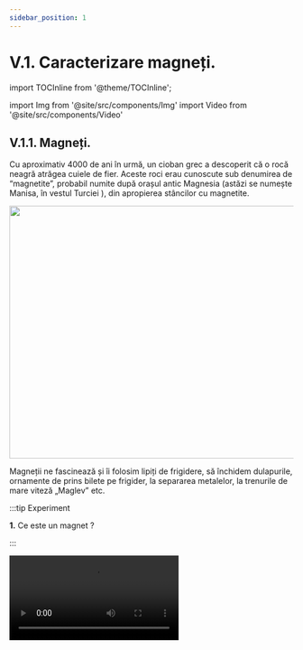 ```yaml
---
sidebar_position: 1
---
```


# V.1. Caracterizare magneți. 


import TOCInline from '@theme/TOCInline';

<TOCInline toc={toc} />


import Img from '@site/src/components/Img'
import Video from '@site/src/components/Video'




## V.1.1. Magneți. 

Cu aproximativ 4000 de ani în urmă, un cioban grec a descoperit că o rocă neagră atrăgea cuiele de fier.  Aceste roci erau cunoscute sub denumirea de “magnetite”, probabil numite după orașul antic Magnesia (astăzi se numește Manisa, în vestul Turciei ), din apropierea stâncilor cu magnetite.


<Img className="img-responsive4" src="fizica/clasa6/capitolul5/5_1_Poza1_Magnetita_vers2.jpg" width="1000" height="448" />

Magneții ne fascinează și îi folosim lipiți de frigidere, să închidem dulapurile, ornamente de prins bilete pe frigider, la separarea metalelor, la trenurile de mare viteză „Maglev” etc.




:::tip Experiment

**1.** Ce este un magnet ?

:::

<Video src="https://www.youtube.com/embed/HWtYtmPejTU" />

<br></br>

**Materiale necesare:** magnet, diferite metale: fier, aur, cupru, argint, aluminiu, zinc, plumb, agrafe de oțel (aliaj al fierului).

**Descrierea experimentului:** 

- Apropie, pe rând, magnetul de metale.

- Ce metale atrage magnetul ?

:::note Observaţie

Magnetul atrage numai cuiul de fier și agrafele de oțel.

:::




:::important Definiție

**Magnetul** este un corp care atrage obiecte care conțin fier și metale feroase (cobalt, nichel).


:::


<Video src="https://www.youtube.com/embed/IKgfBpW_U9E" />

<br></br>

:::important

#### Clasificarea magneților: 

**I.	După proveniență :**

- Naturali care sunt și permanenți din roca neagră numită magnetită.

- Artificiali: din oțel magnetizat (temporar, își pierde proprietățile magnetice în timp), din neodim (permanenți), din ferită (permanenți) etc.


**II.	După formă :**

- Magneți bară 

<Img className="img-responsive4" src="fizica/clasa6/capitolul5/5_1_Poza2_MagnetBara_vers2.jpg" width="1000" height="199" />


<br></br>
<br></br>


- Magneți cilindrici 


<Img className="img-responsive4" src="fizica/clasa6/capitolul5/5_1_Poza3_MagnetCilindru_vers2.jpg" width="1000" height="329" />


<br></br>
<br></br>


- Magneți potcoavă sau în formă de U


<Img className="img-responsive4" src="fizica/clasa6/capitolul5/5_1_Poza4_MagnetPotcoava_vers2.jpg" lazy={false} width="1000" height="430" />

<br></br>
<br></br>



- Ace magnetice sau busole

<Img className="img-responsive4" src="fizica/clasa6/capitolul5/5_1_Poza5_AceMagnetice_vers2.jpg" width="1000" height="410" />


<br></br>
<br></br>
 


:::




## V.1.2. Poli magnetici.





:::tip Experiment

**2.** Ce sunt polii magnetici ?

:::

<Video src="https://www.youtube.com/embed/VojEwb2nHRk" />

<br></br>

**Materiale necesare:** magnet, obiecte de fier.

**Descrierea experimentului:** 

- Apropie un magnet de o grămăjoară cu obiecte de fier. 

- Ce observi ?



:::note Observaţie

Magnetul atrage în mod deosebit obiectele de fier cu capetele sale.

:::


:::important

**Polii magnetici** sunt capetele magnetului care atrag în mod deosebit obiectele de fier.

Fiecare magnet are doi poli numiţi polul nord şi polul sud.
 
Capătul magnetului care se orientează către polul nord geografic (N.G.) al Pământului se numește **pol nord (N).**

Capătul magnetului care se orientează către polul sud geografic (S.G.) al Pământului se numește **pol sud (S).**



<Img className="img-responsive4" src="fizica/clasa6/capitolul5/5_1_Poza6_OrientareaUnuiMagnetPePamant_vers2.jpg" width="1000" height="388" />




:::



<br></br>




## V.1.3. Interacțiuni magnetice.



:::tip Experiment

**3.** Interacțiuni magnetice

:::

<Video src="https://www.youtube.com/embed/aC1AFcn-iJo" />

<br></br>

**Materiale necesare:** 2 magneți.

**Descrierea experimentului (Partea 1):** 

- Apropie doi magneți cu poli opuși, nord cu sud.

- Ce observi ?



:::note Observaţie (Partea 1)

Magneții se atrag.

:::



**Descrierea experimentului (Partea 2):** 

- Apropie doi magneți cu poli de același fel, nord cu nord și sud cu sud 

- Ce observi ?



:::note Observaţie (Partea 2)

Magneții se resping.

:::








:::important 

**Interacțiunile magnetice** sunt de două feluri :

1)	**Atracția dintre doi magneți** are loc când apropiem cei doi magneți cu poli opuși, nord cu sud.

2)	**Respingerea dintre doi magneți** are loc când apropiem cei doi magneți cu poli de același fel, nord cu nord și sud cu sud.



:::




:::important Definiție

**Interacțiunile magnetice sunt interacțiuni de la distanță , care se manifestă prin intermediul câmpului magnetic din jurul oricărui magnet.**

:::


:::note Observaţie

Dacă tăiem un magnet, obținem doi magneți, adică polii magnetici sunt inseparabili. 

:::









:::important

Pentru reprezentarea intuitivă a câmpului magnetic, la fel ca în cazul câmpului electric, se pot folosi linii de câmp, formând așa-numitul **spectrul câmpului magnetic.**
 

Spre deosebire de liniile câmpului electric, liniile câmpului magnetic sunt curbe închise. 

Spectrul câmpului magnetic este diferit în funcție de forma magnetului.

**Liniile de câmp magnetic ale unui magnet bară** au sensul astfel încât intră în polul sud, traversează magnetul, ies din polul nord şi se închid în exteriorul magnetului. 


<Img className="img-responsive4" src="fizica/clasa6/capitolul5/5_1_Poza7_LiniileDECampMagneticAlUnuiMagnetBara_vers2.jpg" width="1000" height="345" />


<br></br>
<br></br>


:::


<br></br>

<Video src="https://www.youtube.com/embed/VuA3wGxVmKk" />


<br></br>








